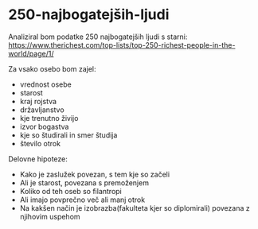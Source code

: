 # 250-najbogatejših-ljudi

Analiziral bom podatke 250 najbogatejših ljudi s starni:
https://www.therichest.com/top-lists/top-250-richest-people-in-the-world/page/1/

Za vsako osebo bom zajel:
- vrednost osebe
- starost
- kraj rojstva
- državljanstvo
- kje trenutno živijo
- izvor bogastva
- kje so študirali in smer študija
- število otrok

Delovne hipoteze:
- Kako je zaslužek povezan, s tem kje so začeli
- Ali je starost, povezana s premoženjem
- Koliko od teh oseb so filantropi
- Ali imajo povprečno več ali manj otrok
- Na kakšen način je izobrazba(fakulteta kjer so diplomirali) povezana z njihovim uspehom
